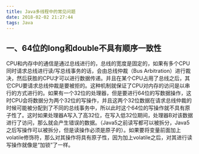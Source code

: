 ```yaml
---
title: Java多线程中的常见问题
date: 2018-02-02 21:27:44
tags: Java
---
```


## 一、64位的long和double不具有顺序一致性

 CPU和内存中的通信是通过总线进行的，总线的宽度是固定的，如果有多个CPU同时请求总线进行读/写总线事务的话，会由总线仲裁（Bus Arbitration）进行裁决，然后获胜的CPU才可以进行数据传递。并且在某个CPU占用了总线之后，其它CPU要请求总线仲裁是要被拒的。这种机制就保证了CPU对内存的访问是以串行的方式进行的。如果有一个32位的处理器，但是要进行64位的写数据操作，这时CPU会将数据分为两个32位的写操作，并且这两个32位数据在请求总线仲裁的时候可能被分配到了不同的总线事务中，所以此时这个64位的写操作就不具有原子性了。这时如果处理器A写入了高32位，在写入低32位期间，处理器B对该数据进行了访问，那么就会产生错误的数据。（Java5之前读写都可以被拆分，Java5之后写操作可以被拆分，但是读操作必须是原子的）。如果要将变量前面加上volatile修饰符，那么对其操作将具有原子性，因为加上volatile之后，对其进行读写操作就像是“加锁”了一样。


<div id="container"></div>
<link rel="stylesheet" href="https://imsun.github.io/gitment/style/default.css">
<script src="https://imsun.github.io/gitment/dist/gitment.browser.js"></script>
<script>
var gitment = new Gitment({
id: 'SDWebImage2', // 可选。默认为 location.href
owner: 'MikeFighting',
repo: 'https://github.com/MikeFighting/BlogComment',
oauth: {
client_id: '8e2f9680af3a9d41bc50',
client_secret: '7f7c1e9cce7dfbd453018631ab6233bbaf73ad86',
},
})
gitment.render('container')
</script>